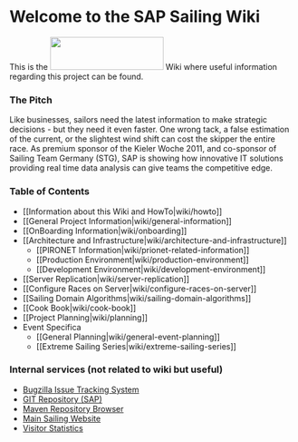 # Welcome to the SAP Sailing Wiki

This is the <img src="http://analysis.sapsailing.com/themes/logo.png" height="58" width="200" /> Wiki where useful information regarding this project can be found.

### The Pitch

Like businesses, sailors need the latest information to make strategic decisions - but they need it even faster. One wrong tack, a false estimation of the current, or the slightest wind shift can cost the skipper the entire race. As premium sponsor of the Kieler Woche 2011, and co-sponsor of Sailing Team Germany (STG), SAP is showing how innovative IT solutions providing real time data analysis can give teams the competitive edge.

### Table of Contents

* [[Information about this Wiki and HowTo|wiki/howto]]
* [[General Project Information|wiki/general-information]]
* [[OnBoarding Information|wiki/onboarding]]
* [[Architecture and Infrastructure|wiki/architecture-and-infrastructure]]
  * [[PIRONET Information|wiki/prionet-related-information]]
  * [[Production Environment|wiki/production-environment]]
  * [[Development Environment|wiki/development-environment]]
* [[Server Replication|wiki/server-replication]]
* [[Configure Races on Server|wiki/configure-races-on-server]]
* [[Sailing Domain Algorithms|wiki/sailing-domain-algorithms]]
* [[Cook Book|wiki/cook-book]]
* [[Project Planning|wiki/planning]]
* Event Specifica
  * [[General Planning|wiki/general-event-planning]]
  * [[Extreme Sailing Series|wiki/extreme-sailing-series]]

### Internal services (not related to wiki but useful)

* [Bugzilla Issue Tracking System](http://bugzilla.sapsailing.com/bugzilla/)
* [GIT Repository (SAP)](ssh://git.wdf.sap.corp:29418/SAPSail/sapsailingcapture.git)
* [Maven Repository Browser](http://maven.sapsailing.com/maven/)
* [Main Sailing Website](http://www.sapsailing.com)
* [Visitor Statistics](http://analysis.sapsailing.com/)
